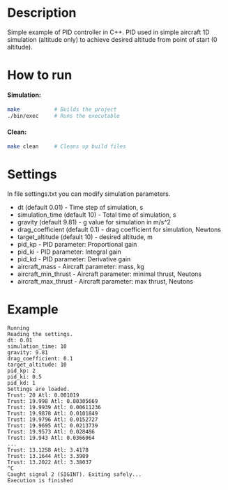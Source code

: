 # Description
Simple example of PID controller in C++.
PID used in simple aircraft 1D simulation (altitude only) to achieve desired altitude from point of start (0 altitude).

# How to run
#### Simulation:
```bash
make           # Builds the project
./bin/exec     # Runs the executable
```

#### Clean:
```bash
make clean     # Cleans up build files
```
# Settings
In file settings.txt you can modify simulation parameters.
- dt (default 0.01) - Time step of simulation, s
- simulation_time (default 10) - Total time of simulation, s
- gravity (default 9.81) - g value for simulation in m/s^2
- drag_coefficient (default 0.1) - drag coefficient for simulation, Newtons
- target_altitude (default 10) - desired altitude, m
- pid_kp - PID parameter: Proportional gain
- pid_ki - PID parameter: Integral gain
- pid_kd - PID parameter: Derivative gain
- aircraft_mass - Aircraft parameter: mass, kg
- aircraft_min_thrust - Aircraft parameter: minimal thrust, Neutons
- aircraft_max_thrust - Aircraft parameter: max thrust, Neutons

# Example 
```terminal
Running
Reading the settings.
dt: 0.01
simulation_time: 10
gravity: 9.81
drag_coefficient: 0.1
target_altitude: 10
pid_kp: 2
pid_ki: 0.5
pid_kd: 1
Settings are loaded.
Trust: 20 Atl: 0.001019
Trust: 19.998 Atl: 0.00305669
Trust: 19.9939 Atl: 0.00611236
Trust: 19.9878 Atl: 0.0101849
Trust: 19.9796 Atl: 0.0152727
Trust: 19.9695 Atl: 0.0213739
Trust: 19.9573 Atl: 0.028486
Trust: 19.943 Atl: 0.0366064
...
Trust: 13.1258 Atl: 3.4178
Trust: 13.1644 Atl: 3.3989
Trust: 13.2022 Atl: 3.38037
^C
Caught signal 2 (SIGINT). Exiting safely...
Execution is finished
```